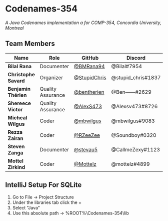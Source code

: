 # Codenames-354
*A Java Codenames implementation a for COMP-354, Concordia University, Montreal*

## Team Members
Name                     | Role              | GitHub                                         | Discord
------------------------ | ----------------- | ---------------------------------------------- | --------------------
**Bilal Rana**           | Documenter        | [@BMRana94](https://github.com/BMRana94)       | @Bilal#7954
**Christophe Savard**    | Organizer         | [@StupidChris](https://github.com/StupidChris) |@stupid_chris#1837
**Benjamin Thérien**     | Quality Assurance | [@bentherien](https://github.com/bentherien)   | @Ben——#2629
**Shereece Victor**      | Quality Assurance | [@AlexS473](https://github.com/AlexS473)       | @Alexsv473#8726
**Micheal Wilgus**       | Coder             | [@mbwilgus](https://github.com/mbwilgus)       | @mbwilgus#9083
**Rezza Zairan**         | Coder             | [@RZeeZee](https://github.com/RZeeZee)         | @Soundboy#0320
**Steven Zanga**         | Documenter        | [@stevau5](https://github.com/stevau5)         | @CallmeZexy#1123
**Mottel Zirkind**       | Coder             | [@Mottelz](https://github.com/Mottelz)         | @mottelz#4899

## IntelliJ Setup For SQLite
1. Go to File -> Project Structure
2. Under the libraries tab click the + 
3. Select "Java" 
4. Use this absolute path -> %ROOT%\Codenames-354\lib
